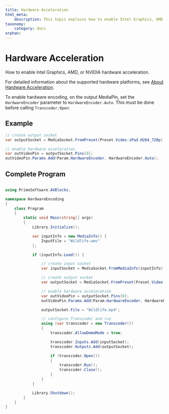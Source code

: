 ```yaml
---
title: Hardware Acceleration
html_meta:
    description: This topic explains how to enable Intel Graphics, AMD, or NVIDIA hardware acceleration.
taxonomy:
    category: docs
orphan:
---
```


# Hardware Acceleration

How to enable Intel Graphics, AMD, or NVIDIA hardware acceleration.

For detailed information about the supported hardware platforms, see [About Hardware Acceleration](../../about-avblocks/about-hardware-acceleration).

To enable hardware encoding, on the output MediaPin, set the `HardwareEncoder` parameter to `HardwareEncoder.Auto`. This must be done before calling `Transcoder.Open`:

## Example

``` csharp
// create output socket
var outputSocket = MediaSocket.FromPreset(Preset.Video.iPad.H264_720p);

// enable hardware acceleration
var outVideoPin = outputSocket.Pins[0];
outVideoPin.Params.Add(Param.HardwareEncoder, HardwareEncoder.Auto);

```

## Complete Program

``` csharp

using PrimoSoftware.AVBlocks;

namespace HardwareEncoding
{
    class Program
    {
        static void Main(string[] args)
        {
            Library.Initialize();

            var inputInfo = new MediaInfo() {
                InputFile = "Wildlife.wmv"
            };

            if (inputInfo.Load()) {

                // create input socket
                var inputSocket = MediaSocket.FromMediaInfo(inputInfo);

                // create output socket
                var outputSocket = MediaSocket.FromPreset(Preset.Video.iPad.H264_720p);

                // enable hardware acceleration
                var outVideoPin = outputSocket.Pins[0];
                outVideoPin.Params.Add(Param.HardwareEncoder, HardwareEncoder.Auto);

                outputSocket.File = "Wildlife.mp4";

                // configure Transcoder and run 
                using (var transcoder = new Transcoder())
                {
                    transcoder.AllowDemoMode = true;

                    transcoder.Inputs.Add(inputSocket);
                    transcoder.Outputs.Add(outputSocket);

                    if (transcoder.Open())
                    {
                        transcoder.Run();
                        transcoder.Close();
                    }
                }
            }

            Library.Shutdown();
        }
    }
}
```
